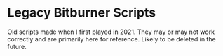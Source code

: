 # Legacy Bitburner Scripts

Old scripts made when I first played in 2021. They may or may not work correctly and are primarily here for reference. Likely to be deleted in the future.
